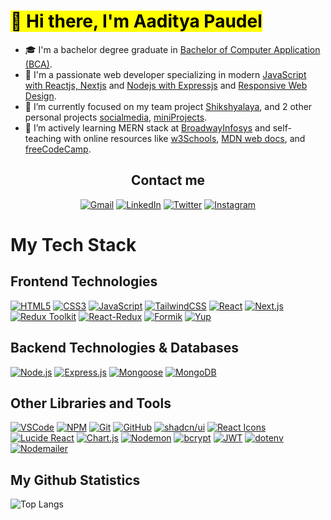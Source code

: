 # <Mark> 👋 Hi there, I'm Aaditya Paudel</mark>

- 🎓 I'm a bachelor degree graduate in <ins>Bachelor of Computer Application (BCA)</ins>.
- 🥰 I'm a passionate web developer specializing in modern <ins>JavaScript with Reactjs, Nextjs</ins> and <ins>Nodejs with Expressjs</ins> and <ins>Responsive Web Design</ins>.
- 🔭 I’m currently focused on my team project [Shikshyalaya](https://github.com/kaylinkhanal/sikshyalaya), and 2 other personal projects [socialmedia](https://github.com/adityaspaudel/miniProjects), [miniProjects](https://github.com/adityaspaudel/miniProjects).
- 🌱 I’m actively learning MERN stack at [BroadwayInfosys](https://broadwayinfosys.com/) and self-teaching with online resources like [w3Schools](https://www.w3schools.com/), [MDN web docs](https://developer.mozilla.org/en-US/docs/Learn), and [freeCodeCamp](https://www.freecodecamp.org/).

<div align="center">
  <h2>Contact me</h2>
  
  [![Gmail](https://img.shields.io/badge/Gmail-D14836?style=for-the-badge&logo=gmail&logoColor=white)](mailto:adityaspaudel@gmail.com)
  [![LinkedIn](https://img.shields.io/badge/LinkedIn-0A66C2?style=for-the-badge&logo=linkedin&logoColor=white)](https://www.linkedin.com/in/adityaspaudel/)
  [![Twitter](https://img.shields.io/badge/Twitter-%231DA1F2.svg?style=for-the-badge&logo=Twitter&logoColor=white)](https://twitter.com/Adityaspaudel)
  [![Instagram](https://img.shields.io/badge/Instagram-%23E4405F.svg?style=for-the-badge&logo=Instagram&logoColor=white)](https://instagram.com/adityas.paudel)
</div>

# My Tech Stack

## Frontend Technologies

[![HTML5](https://img.shields.io/badge/HTML5-E34F26?style=for-the-badge&logo=html5&logoColor=white)](https://html.com/)
[![CSS3](https://img.shields.io/badge/CSS3-1572B6?style=for-the-badge&logo=css3&logoColor=white)](https://developer.mozilla.org/en-US/docs/Web/CSS)
[![JavaScript](https://img.shields.io/badge/JavaScript-F7DF1E?style=for-the-badge&logo=javascript&logoColor=black)](https://www.javascript.com/)
[![TailwindCSS](https://img.shields.io/badge/TailwindCSS-38B2AC?style=for-the-badge&logo=tailwind-css&logoColor=white)](https://tailwindcss.com/)
[![React](https://img.shields.io/badge/React-61DAFB?style=for-the-badge&logo=react&logoColor=black)](https://react.dev/)
[![Next.js](https://img.shields.io/badge/Next.js-000000?style=for-the-badge&logo=next.js&logoColor=white)](https://nextjs.org/)
[![Redux Toolkit](https://img.shields.io/badge/Redux%20Toolkit-593D88?style=for-the-badge&logo=redux&logoColor=white)](https://redux-toolkit.js.org/)
[![React-Redux](https://img.shields.io/badge/React--Redux-764ABC?style=for-the-badge&logo=redux&logoColor=white)](https://react-redux.js.org/)
[![Formik](https://img.shields.io/badge/Formik-2C8EBB?style=for-the-badge&logo=formik&logoColor=white)](https://formik.org/)
[![Yup](https://img.shields.io/badge/Yup-4CAF50?style=for-the-badge&logo=checkmarx&logoColor=white)](https://github.com/jquense/yup)


## Backend Technologies & Databases

[![Node.js](https://img.shields.io/badge/Node.js-339933?style=for-the-badge&logo=nodedotjs&logoColor=white)](https://nodejs.org/)
[![Express.js](https://img.shields.io/badge/Express.js-000000?style=for-the-badge&logo=express&logoColor=white)](https://expressjs.com/)
[![Mongoose](https://img.shields.io/badge/Mongoose-880000?style=for-the-badge&logo=mongoose&logoColor=white)](https://mongoosejs.com/)
[![MongoDB](https://img.shields.io/badge/MongoDB-47A248?style=for-the-badge&logo=mongodb&logoColor=white)](https://www.mongodb.com/)

## Other Libraries and Tools

[![VSCode](https://img.shields.io/badge/VSCode-007ACC?style=for-the-badge&logo=visual-studio-code&logoColor=white)](https://code.visualstudio.com/)
[![NPM](https://img.shields.io/badge/NPM-CB3837?style=for-the-badge&logo=npm&logoColor=white)](https://www.npmjs.com/)
[![Git](https://img.shields.io/badge/Git-F05032?style=for-the-badge&logo=git&logoColor=white)](https://git-scm.com/)
[![GitHub](https://img.shields.io/badge/GitHub-181717?style=for-the-badge&logo=github&logoColor=white)](https://github.com/)
[![shadcn/ui](https://img.shields.io/badge/shadcn/ui-000000?style=for-the-badge)](https://ui.shadcn.com/)
[![React Icons](https://img.shields.io/badge/React%20Icons-61DAFB?style=for-the-badge&logo=react&logoColor=black)](https://react-icons.github.io/react-icons/)
[![Lucide React](https://img.shields.io/badge/Lucide%20React-F7A600?style=for-the-badge&logo=lucide&logoColor=white)](https://lucide.dev/)
[![Chart.js](https://img.shields.io/badge/Chart.js-FF6384?style=for-the-badge&logo=chartdotjs&logoColor=white)](https://www.chartjs.org/)
[![Nodemon](https://img.shields.io/badge/Nodemon-76D04B?style=for-the-badge&logo=nodemon&logoColor=white)](https://nodemon.io/)
[![bcrypt](https://img.shields.io/badge/bcrypt-4E9CAF?style=for-the-badge&logo=lock&logoColor=white)](https://github.com/kelektiv/node.bcrypt.js)
[![JWT](https://img.shields.io/badge/JWT-000000?style=for-the-badge&logo=jsonwebtokens&logoColor=white)](https://jwt.io/)
[![dotenv](https://img.shields.io/badge/dotenv-00AF91?style=for-the-badge&logo=dotenv&logoColor=white)](https://github.com/motdotla/dotenv)
[![Nodemailer](https://img.shields.io/badge/Nodemailer-3C3C3C?style=for-the-badge&logo=minutemailer&logoColor=white)](https://nodemailer.com)

## My Github Statistics

![Top Langs](https://github-readme-stats.vercel.app/api/top-langs/?username=adityaspaudel&hide_progress=false&theme=dracula)
